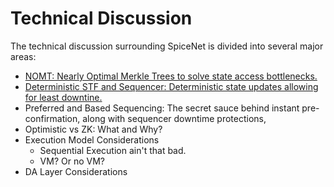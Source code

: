 # Technical Discussion

The technical discussion surrounding SpiceNet is divided into several major areas:

* [NOMT: Nearly Optimal Merkle Trees to solve state access bottlenecks.](nearly-optimal-merkle-tree.md)
* [Deterministic STF and Sequencer: Deterministic state updates allowing for least downtine.](deterministic-stf-and-sequencer.md)
* Preferred and Based Sequencing: The secret sauce behind instant pre-confirmation, along with sequencer downtime protections,
* Optimistic vs ZK: What and Why?
* Execution Model Considerations
  * Sequential Execution ain't that bad.
  * VM? Or no VM?
* DA Layer Considerations
